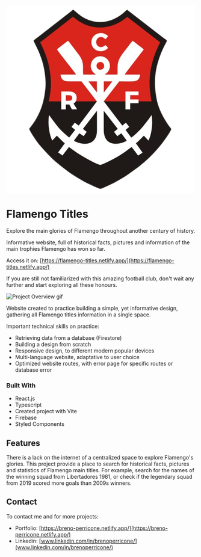 <img src="./src/assets/flamengo.png" align="center"  />

# Flamengo Titles

Explore the main glories of Flamengo throughout another century of history.

Informative website, full of historical facts, pictures and information of the main trophies Flamengo has won so far.

Access it on: [https://flamengo-titles.netlify.app/](https://flamengo-titles.netlify.app/)

If you are still not familiarized with this amazing football club, don't wait any further and start exploring all these honours.

![Project Overview gif](./readme-assets/projectOverview.gif)

Website created to practice building a simple, yet informative design, gathering all Flamengo titles information in a single space. 

Important technical skills on practice: 
- Retrieving data from a database (Firestore)
- Building a design from scratch
- Responsive design, to different modern popular devices
- Multi-language website, adaptative to user choice
- Optimized website routes, with error page for specific routes or database error

### Built With

- React.js
- Typescript
- Created project with Vite
- Firebase
- Styled Components

## Features

There is a lack on the internet of a centralized space to explore Flamengo's glories. This project provide a place to search for historical facts, pictures and statistics of Flamengo main titles. For example, search for the names of the winning squad from Libertadores 1981, or check if the legendary squad from 2019 scored more goals than 2009s winners.

## Contact

To contact me and for more projects:

- Portfolio: [https://breno-perricone.netlify.app/](https://breno-perricone.netlify.app/)
- Linkedin: [www.linkedin.com/in/brenoperricone/](www.linkedin.com/in/brenoperricone/)
